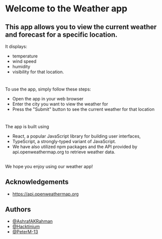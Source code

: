 # Welcome to the Weather app

## This app allows you to view the current weather and forecast for a specific location. 
 It displays: 
- temperature 
- wind speed 
- humidity 
- visibility for that location.
#

To use the app, simply follow these steps:

- Open the app in your web browser
- Enter the city you want to view the weather for
- Press the "Submit" button to see the current weather for that location
#
The app is built using 
- React, a popular JavaScript library for building user interfaces, 
- TypeScript, a strongly-typed variant of JavaScript. 
- We have also utilized npm packages and the API provided by api.openweathermap.org to retrieve weather data.

## 



We hope you enjoy using our weather app!
## Acknowledgements

 - https://api.openweathermap.org 


## Authors

- [@AshrafAKRahman](https://www.github.com/AshrafAKRahman)
- [@Hacktinium](https://github.com/Hacktinium)
- [@PeterM-13](https://github.com/PeterM-13)

